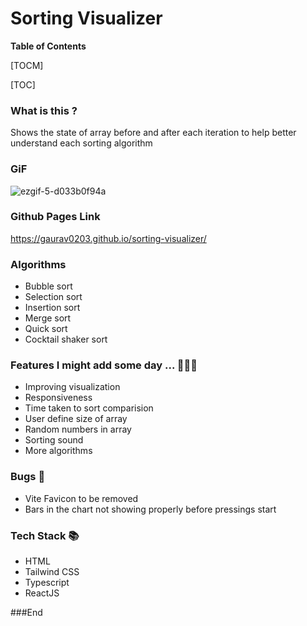 # Sorting Visualizer

**Table of Contents**


[TOCM]

[TOC]

### What is this ?
Shows the state of array before and after each iteration to help better understand each sorting algorithm


### GiF
![ezgif-5-d033b0f94a](https://github.com/gaurav0203/sorting-visualizer/assets/112508989/818b4e52-b309-408b-9d68-a3e43a1d8aa2)



### Github Pages Link
https://gaurav0203.github.io/sorting-visualizer/

### Algorithms
- Bubble sort
- Selection sort 
- Insertion sort
- Merge sort
- Quick sort
- Cocktail shaker sort

### Features I might add some day ...  🧑🏻‍💻
- Improving visualization
-  Responsiveness
- Time taken to sort comparision
- User define size of array
- Random numbers in array
- Sorting sound
- More algorithms

### Bugs 🐞
- Vite Favicon to be removed
- Bars in the chart not showing properly before pressings start

### Tech Stack   📚 
- HTML
- Tailwind CSS
- Typescript
- ReactJS


###End
